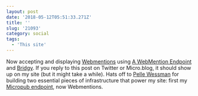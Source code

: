 ```yaml
---
layout: post
date: '2018-05-12T05:51:33.271Z'
title: ''
slug: '21093'
category: social
tags:
  - 'This site'
---
```

Now accepting and displaying [Webmentions](https://indieweb.org/Webmention) using [A WebMention Endpoint](https://webmention.herokuapp.com/) and [Bridgy](https://brid.gy/). If you reply to this post on Twitter or Micro.blog, it should show up on my site (but it might take a while). Hats off to [Pelle Wessman](https://voxpelli.com/) for building two essential pieces of infrastructure that power my site: first my [Micropub endpoint](https://github.com/voxpelli/webpage-micropub-to-github), now Webmentions.
